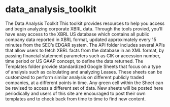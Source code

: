 # data_analysis_toolkit
The Data Analysis Toolkit
This toolkit provides resources to help you access and begin analyzing corporate XBRL data. Through the tools provied, you’ll have easy access to the XBRL US database which contains all public company data reported in XBRL format, updated approximately every 15 minutes from the SEC’s EDGAR system. The API folder includes several APIs that allow users to fetch XBRL facts from the database in an XML format, by passing financial statement parameters such as CIK or accession number, time period or US GAAP concept, to define the data returned.  The Templates folder provide standardized Google Sheets that focus on a type of analysis such as calculating and analyzing Leases. These sheets can be customized to perform similar analysis on different publicly traded companies, at a different points in time. Any green cell within the Sheet can be revised to access a different set of data.
New sheets will be posted here periodically and users of this site are encouraged to post their own templates and to check back from time to time to find new content.
